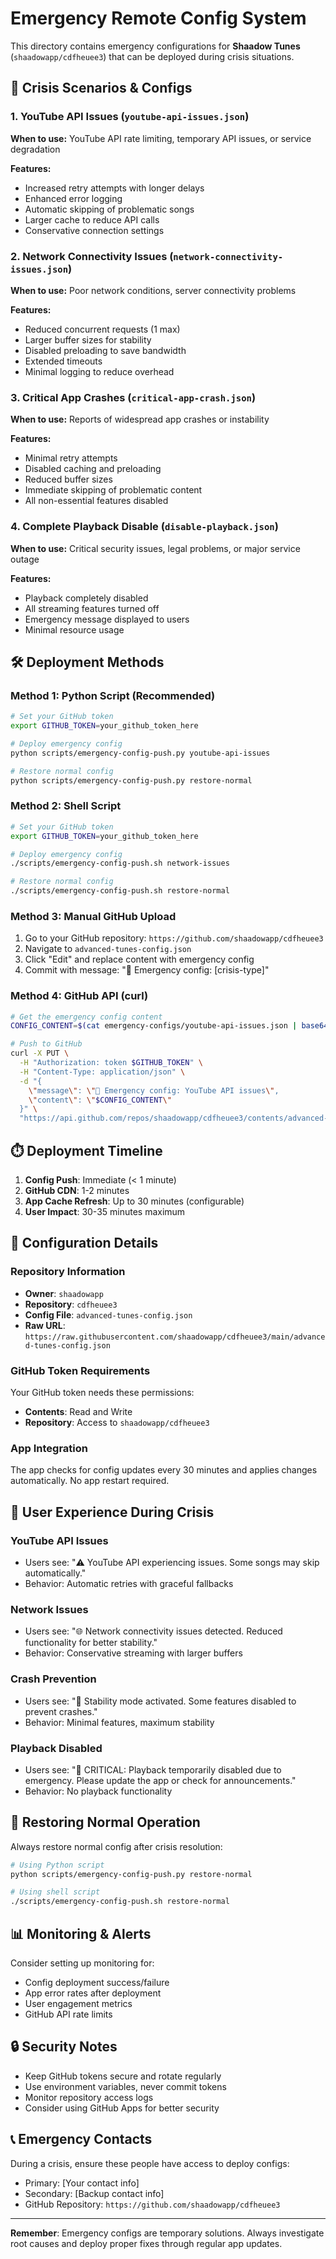 # Emergency Remote Config System

This directory contains emergency configurations for **Shaadow Tunes** (`shaadowapp/cdfheuee3`) that can be deployed during crisis situations.

## 🚨 Crisis Scenarios & Configs

### 1. YouTube API Issues (`youtube-api-issues.json`)
**When to use:** YouTube API rate limiting, temporary API issues, or service degradation

**Features:**
- Increased retry attempts with longer delays
- Enhanced error logging
- Automatic skipping of problematic songs
- Larger cache to reduce API calls
- Conservative connection settings

### 2. Network Connectivity Issues (`network-connectivity-issues.json`)
**When to use:** Poor network conditions, server connectivity problems

**Features:**
- Reduced concurrent requests (1 max)
- Larger buffer sizes for stability
- Disabled preloading to save bandwidth
- Extended timeouts
- Minimal logging to reduce overhead

### 3. Critical App Crashes (`critical-app-crash.json`)
**When to use:** Reports of widespread app crashes or instability

**Features:**
- Minimal retry attempts
- Disabled caching and preloading
- Reduced buffer sizes
- Immediate skipping of problematic content
- All non-essential features disabled

### 4. Complete Playback Disable (`disable-playback.json`)
**When to use:** Critical security issues, legal problems, or major service outage

**Features:**
- Playback completely disabled
- All streaming features turned off
- Emergency message displayed to users
- Minimal resource usage

## 🛠️ Deployment Methods

### Method 1: Python Script (Recommended)
```bash
# Set your GitHub token
export GITHUB_TOKEN=your_github_token_here

# Deploy emergency config
python scripts/emergency-config-push.py youtube-api-issues

# Restore normal config
python scripts/emergency-config-push.py restore-normal
```

### Method 2: Shell Script
```bash
# Set your GitHub token
export GITHUB_TOKEN=your_github_token_here

# Deploy emergency config
./scripts/emergency-config-push.sh network-issues

# Restore normal config
./scripts/emergency-config-push.sh restore-normal
```

### Method 3: Manual GitHub Upload
1. Go to your GitHub repository: `https://github.com/shaadowapp/cdfheuee3`
2. Navigate to `advanced-tunes-config.json`
3. Click "Edit" and replace content with emergency config
4. Commit with message: "🚨 Emergency config: [crisis-type]"

### Method 4: GitHub API (curl)
```bash
# Get the emergency config content
CONFIG_CONTENT=$(cat emergency-configs/youtube-api-issues.json | base64 -w 0)

# Push to GitHub
curl -X PUT \
  -H "Authorization: token $GITHUB_TOKEN" \
  -H "Content-Type: application/json" \
  -d "{
    \"message\": \"🚨 Emergency config: YouTube API issues\",
    \"content\": \"$CONFIG_CONTENT\"
  }" \
  "https://api.github.com/repos/shaadowapp/cdfheuee3/contents/advanced-tunes-config.json"
```

## ⏱️ Deployment Timeline

1. **Config Push**: Immediate (< 1 minute)
2. **GitHub CDN**: 1-2 minutes
3. **App Cache Refresh**: Up to 30 minutes (configurable)
4. **User Impact**: 30-35 minutes maximum

## 🔧 Configuration Details

### Repository Information
- **Owner**: `shaadowapp`
- **Repository**: `cdfheuee3`
- **Config File**: `advanced-tunes-config.json`
- **Raw URL**: `https://raw.githubusercontent.com/shaadowapp/cdfheuee3/main/advanced-tunes-config.json`

### GitHub Token Requirements
Your GitHub token needs these permissions:
- **Contents**: Read and Write
- **Repository**: Access to `shaadowapp/cdfheuee3`

### App Integration
The app checks for config updates every 30 minutes and applies changes automatically. No app restart required.

## 📱 User Experience During Crisis

### YouTube API Issues
- Users see: "⚠️ YouTube API experiencing issues. Some songs may skip automatically."
- Behavior: Automatic retries with graceful fallbacks

### Network Issues  
- Users see: "🌐 Network connectivity issues detected. Reduced functionality for better stability."
- Behavior: Conservative streaming with larger buffers

### Crash Prevention
- Users see: "🚨 Stability mode activated. Some features disabled to prevent crashes."
- Behavior: Minimal features, maximum stability

### Playback Disabled
- Users see: "🚨 CRITICAL: Playback temporarily disabled due to emergency. Please update the app or check for announcements."
- Behavior: No playback functionality

## 🔄 Restoring Normal Operation

Always restore normal config after crisis resolution:

```bash
# Using Python script
python scripts/emergency-config-push.py restore-normal

# Using shell script
./scripts/emergency-config-push.sh restore-normal
```

## 📊 Monitoring & Alerts

Consider setting up monitoring for:
- Config deployment success/failure
- App error rates after deployment
- User engagement metrics
- GitHub API rate limits

## 🔒 Security Notes

- Keep GitHub tokens secure and rotate regularly
- Use environment variables, never commit tokens
- Monitor repository access logs
- Consider using GitHub Apps for better security

## 📞 Emergency Contacts

During a crisis, ensure these people have access to deploy configs:
- Primary: [Your contact info]
- Secondary: [Backup contact info]
- GitHub Repository: `https://github.com/shaadowapp/cdfheuee3`

---

**Remember**: Emergency configs are temporary solutions. Always investigate root causes and deploy proper fixes through regular app updates.